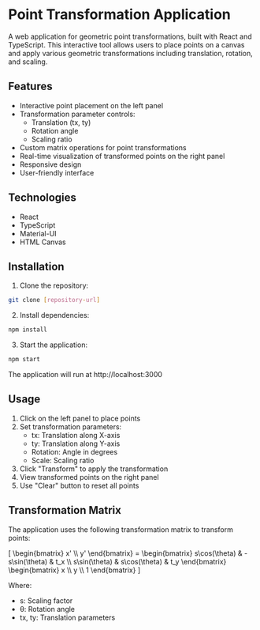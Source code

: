 # Point Transformation Application

A web application for geometric point transformations, built with React and TypeScript. This interactive tool allows users to place points on a canvas and apply various geometric transformations including translation, rotation, and scaling.

## Features

- Interactive point placement on the left panel
- Transformation parameter controls:
  - Translation (tx, ty)
  - Rotation angle
  - Scaling ratio
- Custom matrix operations for point transformations
- Real-time visualization of transformed points on the right panel
- Responsive design
- User-friendly interface

## Technologies

- React
- TypeScript
- Material-UI
- HTML Canvas

## Installation

1. Clone the repository:
```bash
git clone [repository-url]
```

2. Install dependencies:
```bash
npm install
```

3. Start the application:
```bash
npm start
```

The application will run at http://localhost:3000

## Usage

1. Click on the left panel to place points
2. Set transformation parameters:
   - tx: Translation along X-axis
   - ty: Translation along Y-axis
   - Rotation: Angle in degrees
   - Scale: Scaling ratio
3. Click "Transform" to apply the transformation
4. View transformed points on the right panel
5. Use "Clear" button to reset all points

## Transformation Matrix

The application uses the following transformation matrix to transform points:

\[
\\begin{bmatrix} 
x' \\\\ 
y' 
\\end{bmatrix} = 
\\begin{bmatrix} 
s\\cos(\\theta) & -s\\sin(\\theta) & t_x \\\\ 
s\\sin(\\theta) & s\\cos(\\theta) & t_y
\\end{bmatrix}
\\begin{bmatrix} 
x \\\\ 
y \\\\ 
1
\\end{bmatrix}
\]

Where:
- s: Scaling factor
- θ: Rotation angle
- tx, ty: Translation parameters

